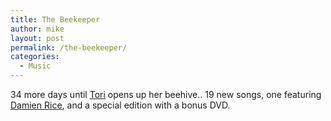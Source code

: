 ```yaml
---
title: The Beekeeper
author: mike
layout: post
permalink: /the-beekeeper/
categories:
  - Music
---
```

34 more days until [Tori][1] opens up her beehive.. 19 new songs, one featuring [Damien Rice][2], and a special edition with a bonus DVD.

 [1]: http://www.toriamos.com
 [2]: http://www.damienrice.com